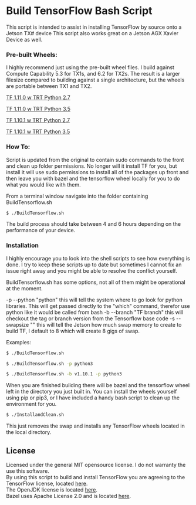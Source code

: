 # Build TensorFlow Bash Script

This script is intended to assist in installing TensorFlow by source onto a Jetson TX# device
This script also works great on a Jetson AGX Xavier Device as well.

### Pre-built Wheels:

I highly recommend just using the pre-built wheel files.  I build against Compute Capability  5.3 for TX1s, and 6.2 for TX2s.  The result is a larger filesize compared to building against a single architecture, but the wheels are portable between TX1 and TX2.

[TF 1.11.0 w TRT Python 2.7](https://nvidia.box.com/v/JP33-TF1-11-0-py27-wTRT)

[TF 1.11.0 w TRT Python 3.5](https://nvidia.box.com/v/JP33-TF1-11-0-py35-wTRT)

[TF 1.10.1 w TRT Python 2.7](https://nvidia.box.com/v/TF1101-Py27-wTRT)

[TF 1.10.1 w TRT Python 3.5](https://nvidia.box.com/v/TF1101-Py35-wTRT)



### How To:

Script is updated from the original to contain sudo commands to the front and clean up folder permissions.  No longer will it install TF for you, but install it will use sudo permissions to install all of the packages up front and then leave you with bazel and the tensorflow wheel locally for you to do what you would like with them.

From a terminal window navigate into the folder containing BuildTensorflow.sh

```sh
$ ./BuildTensorflow.sh
```

The build process should take between 4 and 6 hours depending on the performance of your device.


### Installation

I highly encourage you to look into the shell scripts to see how everything is done.  I try to keep these scripts up to date but sometimes I cannot fix an issue right away and you might be able to resolve the conflict yourself.

BuildTensorflow.sh has some options, not all of them might be operational at the moment.

-p --python "python"  this will tell the system where to go look for python libraries.  This will get passed directly to the "which" command, therefor use python like it would be called from bash
-b --branch "TF branch" this will checkout the tag or branch version from the Tensorflow base code
-s --swapsize "<int>" this will tell the Jetson how much swap memory to create to build TF, I default to 8 which will create 8 gigs of swap.

Examples:

```sh
$ ./BuildTensorflow.sh
```

```sh
$ ./BuildTensorflow.sh -p python3
```

```sh
$ ./BuildTensorflow.sh -b v1.10.1 -p python3
```

When you are finished building there will be bazel and the tensorflow wheel left in the directory you just built in.  You can install the wheels yourself using pip or pip3, or I have included a handy bash script to clean up the environment for you.

```sh
$ ./InstallandClean.sh
```

This just removes the swap and installs any TensorFlow wheels located in the local directory.


License
----
Licensed under the general MIT opensource license.
I do not warranty the use this software.  
By using this script to build and install TensorFlow you are agreeing to the TensorFlow license, located 
[here](https://github.com/tensorflow/tensorflow/blob/master/LICENSE).  
The OpenJDK license is located [here](http://openjdk.java.net/legal/binary-license-2007-08-02.html).  
Bazel uses Apache License 2.0 and is located [here](https://github.com/bazelbuild/bazel/blob/master/LICENSE).